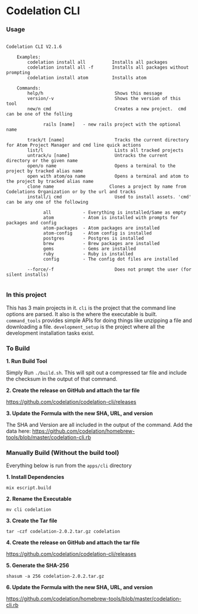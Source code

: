 # Codelation CLI

### Usage
```

Codelation CLI V2.1.6

	Examples:
		codelation install all          Installs all packages
		codelation install all -f       Installs all packages without prompting
		codelation install atom         Installs atom

	Commands:
		help/h                           Shows this message
		version/-v                       Shows the version of this tool
		new/n cmd                        Creates a new project.  cmd can be one of the folling

		      rails [name]   - new rails project with the optional name

		track/t [name]                   Tracks the current directory for Atom Project Manager and cmd line quick actions
		list/l                           Lists all tracked projects
		untrack/u [name]                 Untracks the current directory or the given name
		open/o name                      Opens a terminal to the project by tracked alias name
		open with atom/oa name           Opens a terminal and atom to the project by tracked alias name
		clone name                     Clones a project by name from Codelations Organization or by the url and tracks
		install/i cmd                    Used to install assets. 'cmd' can be any one of the following

		      all            - Everything is installed/Same as empty
		      atom           - Atom is installed with prompts for packages and config
		      atom-packages  - Atom packages are installed
		      atom-config    - Atom config is installed
		      postgres       - Postgres is installed
		      brew           - Brew packages are installed
		      gems           - Gems are installed
		      ruby           - Ruby is installed
		      config         - The config dot files are installed

		--force/-f                       Does not prompt the user (for silent installs)


```

### In this project
This has 3 main projects in it.  `cli` is the project that the command line options are parsed.  It also is the where the executable is built.  `command_tools` provides simple APIs for doing things like unzipping a file and downloading a file.  `development_setup` is the project where all the development installation tasks exist.  

### To Build

**1. Run Build Tool**

Simply Run `./build.sh`.  This will spit out a compressed tar file and include the checksum in the output of that command.

**2. Create the release on GitHub and attach the tar file**

https://github.com/codelation/codelation-cli/releases

**3. Update the Formula with the new SHA, URL, and version**

The SHA and Version are all included in the output of the command.  Add the data here:
https://github.com/codelation/homebrew-tools/blob/master/codelation-cli.rb

### Manually Build (Without the build tool)

Everything below is run from the `apps/cli` directory

**1. Install Dependencies**

`mix escript.build`

**2. Rename the Executable**

`mv cli codelation`

**3. Create the Tar file**

`tar -czf codelation-2.0.2.tar.gz codelation`

**4. Create the release on GitHub and attach the tar file**

https://github.com/codelation/codelation-cli/releases

**5. Generate the SHA-256**

`shasum -a 256 codelation-2.0.2.tar.gz`

**6. Update the Formula with the new SHA, URL, and version**

https://github.com/codelation/homebrew-tools/blob/master/codelation-cli.rb
